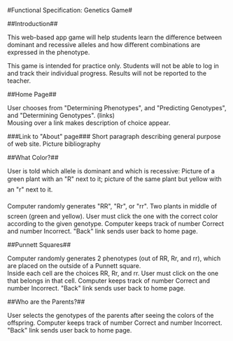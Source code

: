 #Functional Specification: Genetics Game#


##Introduction##

This web-based app game will help students learn the difference between dominant and recessive alleles and how different combinations are expressed in the phenotype.

This game is intended for practice only. Students will not be able to log in and track their individual progress.  Results will not be reported to the teacher.


##Home Page##

User chooses from "Determining Phenotypes", and "Predicting Genotypes", and "Determining Genotypes". (links)  
Mousing over a link makes description of choice appear.

###Link to "About" page###
Short paragraph describing general purpose of web site.
Picture bibliography


##What Color?##

User is told which allele is dominant and which is recessive: Picture of a green plant with an "R" next to it; picture of the same plant but yellow with an "r" next to it.

Computer randomly generates "RR", "Rr", or "rr".
Two plants in middle of screen (green and yellow).  User must click the one with the correct color according to the given genotype.
Computer keeps track of number Correct and number Incorrect.
"Back" link sends user back to home page.


##Punnett Squares##

Computer randomly generates 2 phenotypes (out of RR, Rr, and rr), which are placed on the outside of a Punnett square.  
Inside each cell are the choices RR, Rr, and rr.  User must click on the one that belongs in that cell.
Computer keeps track of number Correct and number Incorrect.
"Back" link sends user back to home page.


##Who are the Parents?##

User selects the genotypes of the parents after seeing the colors of the offspring.
Computer keeps track of number Correct and number Incorrect.
"Back" link sends user back to home page.
